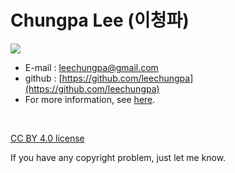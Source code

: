 <!-- # Webpage
1. Documentary 

    1. Netlify Blog Test : https://leechungpa.netlify.app/
    1. Statistics and Data Science : [https://leechungpa.github.io/statistics/](https://leechungpa.github.io/statistics/)
    2. Machine Learning : [https://leechungpa.github.io/machine-learning/](https://leechungpa.github.io/machine-learning/)

    
2. ETC : Just for Study

    1. [Python](https://github.com/leechungpa/python-study)    
    2. [R (private)](https://github.com/leechungpa/yonsei)
    3. [C (cs50)](https://github.com/leechungpa/cs50")


    
<br> -->


# Chungpa Lee (이청파)

![](https://avatars0.githubusercontent.com/u/57704527?s=400&u=d22f022e58743ae523b68d3cd3423278f4c5b317&v=4)

- E-mail : leechungpa@gmail.com
- github : [https://github.com/leechungpa](https://github.com/leechungpa)
- For more information, see [here](https://leechungpa.github.io/chungpa.html).


<br>


[CC BY 4.0 license](https://creativecommons.org/licenses/by/4.0/legalcode)

If you have any copyright problem, just let me know.

